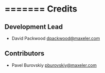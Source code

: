 =======
Credits
=======

Development Lead
----------------

* David Packwood <dpackwood@maxeler.com>


Contributors
------------

* Pavel Burovskiy <pburovskiy@maxeler.com>
